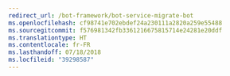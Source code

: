 ```yaml
---
redirect_url: /bot-framework/bot-service-migrate-bot
ms.openlocfilehash: cf98741e702ebdef24a230111a2820a259e55488
ms.sourcegitcommit: f576981342fb3361216675815714e24281e20ddf
ms.translationtype: HT
ms.contentlocale: fr-FR
ms.lasthandoff: 07/18/2018
ms.locfileid: "39298587"
---
```

